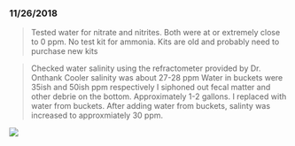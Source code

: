 
### 11/26/2018

> Tested water for nitrate and nitrites. Both were at or extremely close to 0 ppm. No test kit for ammonia. 
> Kits are old and probably need to purchase new kits

> Checked water salinity using the refractometer provided by Dr. Onthank
> Cooler salinity was about 27-28 ppm
> Water in buckets were 35ish and 50ish ppm respectively
> I siphoned out fecal matter and other debrie on the bottom. Approximately 1-2 gallons. I replaced with water from buckets. 
> After adding water from buckets, salinty was increased to approxmiately 30 ppm.

![](https://i.imgur.com/YwHSyEi.jpg)


